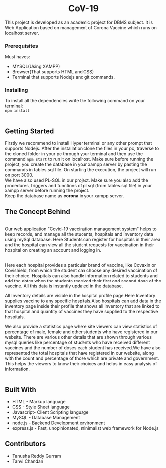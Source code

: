 <h1 align = "center">CoV-19</h1>
This project is developed as an academic project for DBMS subject. It is Web Application based on management of Corona Vaccine which runs on localhost server.

### Prerequisites
Must haves:
- MYSQL(Using XAMPP)
- Browser(That supports HTML and CSS)
- Terminal that supports Nodejs and git commands.

### Installing
To install all the dependencies write the following command on your terminal:<br>
`npm install`
<br><br>

## Getting Started
Firstly we recommend to install Hyper terminal or any other prompt that supports Nodejs. After the installation clone the files in your pc, traverse to the cloned folder in your pc through your terminal and then use the command `npm start` to run it on localhost. Make sure before running the project, you create the database in your xampp server by pasting the commands in tables.sql file. On starting the execution, the project will run on port 3000.<br>
We have also used PL-SQL in our project. Make sure you also add the procedures, triggers and functions of pl sql (from tables.sql file) in your xampp server before running the project.<br>
Keep the database name as <b>corona</b> in your xampp server.


## The Concept Behind
<br>
Our web application "Covid-19 vaccination management system" helps to keep records, and manage all the students, hospitals and inventory data using mySql database.
Here Students can register for hospitals in their area and the hospital can view all the student requests for vaccination in their hospital on creating an account and logging in.
<br><br>

Here each hospital provides a particular brand of vaccine, like Covaxin or Covishield, from which the student can choose any desired vaccination of their choice. Hospitals can also handle information related to students and add the dates when the students received their first and second dose of the vaccine. All this data is instantly updated in the database.
<br>

All Inventory details are visible in the hospital profile page.Here Inventory supplies vaccine to any specific hospitals.Also hospitals can add data in the inventory page inside their profile that shows all inventory that are linked to that hospital and quantity of vaccines they have supplied to the respective hospitals.
<br>

We also provide a statistics page where site viewers can view statistics of percentage of male, female and other students who have registered in our website.
There are various other details that are shown through various mysql queries like percentage of students who have received different vaccines and the number of doses each student has received.We have also represented the total hospitals that have registered in our website, along with the count and percentage of those which are private and government. This helps the viewers to know their choices and helps in easy analysis of information.
<br><br>

## Built With
- HTML - Markup language
- CSS - Style Sheet language
- Javascript- Client Scripting language
- MySQL - Database Management
- node.js - Backend Development environment
- express.js - Fast, unopinionated, minimalist web framework for Node.js

## Contributors
- Tanusha Reddy Gurram
- Tanvi Chandan

